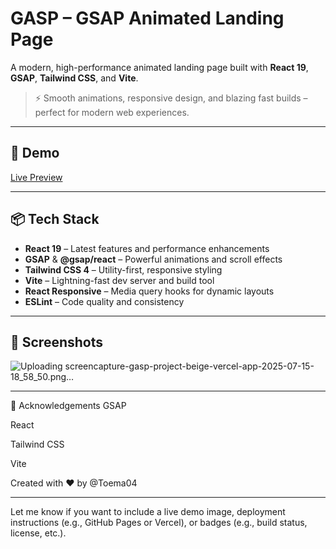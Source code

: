 # GASP – GSAP Animated Landing Page

A modern, high-performance animated landing page built with **React 19**, **GSAP**, **Tailwind CSS**, and **Vite**.

> ⚡ Smooth animations, responsive design, and blazing fast builds – perfect for modern web experiences.

---

## 🚀 Demo

[Live Preview](https://gasp-project-beige.vercel.app/) <!-- Replace with actual demo link if available -->

---

## 📦 Tech Stack

- **React 19** – Latest features and performance enhancements  
- **GSAP** & **@gsap/react** – Powerful animations and scroll effects  
- **Tailwind CSS 4** – Utility-first, responsive styling  
- **Vite** – Lightning-fast dev server and build tool  
- **React Responsive** – Media query hooks for dynamic layouts  
- **ESLint** – Code quality and consistency

---

## 📸 Screenshots


![Uploading screencapture-gasp-project-beige-vercel-app-2025-07-15-18_58_50.png…]()


---

🙌 Acknowledgements
GSAP

React

Tailwind CSS

Vite

Created with ❤️ by @Toema04

---

Let me know if you want to include a live demo image, deployment instructions (e.g., GitHub Pages or Vercel), or badges (e.g., build status, license, etc.).
